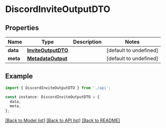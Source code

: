 # DiscordInviteOutputDTO

## Properties

| Name     | Type                                      | Description | Notes                  |
| -------- | ----------------------------------------- | ----------- | ---------------------- |
| **data** | [**InviteOutputDTO**](InviteOutputDTO.md) |             | [default to undefined] |
| **meta** | [**MetadataOutput**](MetadataOutput.md)   |             | [default to undefined] |

## Example

```typescript
import { DiscordInviteOutputDTO } from './api';

const instance: DiscordInviteOutputDTO = {
  data,
  meta,
};
```

[[Back to Model list]](../README.md#documentation-for-models) [[Back to API list]](../README.md#documentation-for-api-endpoints) [[Back to README]](../README.md)
